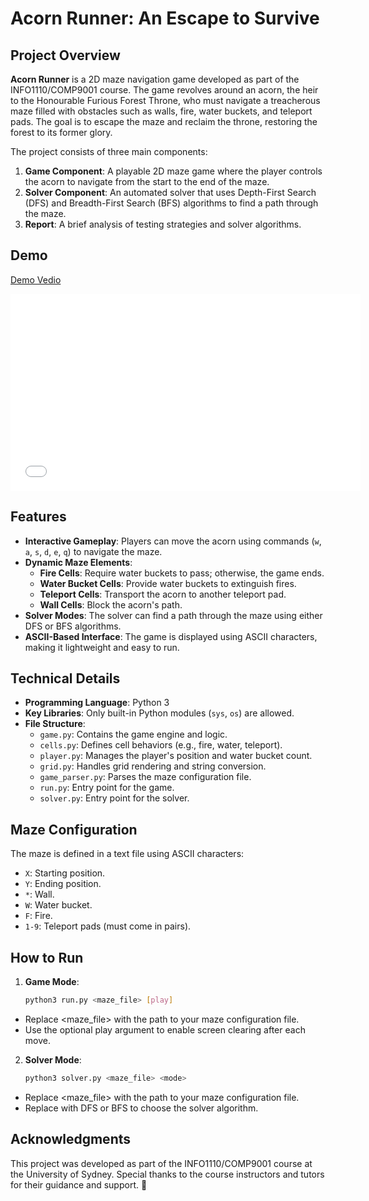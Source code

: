 # Acorn Runner: An Escape to Survive

## Project Overview
**Acorn Runner** is a 2D maze navigation game developed as part of the INFO1110/COMP9001 course. The game revolves around an acorn, the heir to the Honourable Furious Forest Throne, who must navigate a treacherous maze filled with obstacles such as walls, fire, water buckets, and teleport pads. The goal is to escape the maze and reclaim the throne, restoring the forest to its former glory.

The project consists of three main components:
1. **Game Component**: A playable 2D maze game where the player controls the acorn to navigate from the start to the end of the maze.
2. **Solver Component**: An automated solver that uses Depth-First Search (DFS) and Breadth-First Search (BFS) algorithms to find a path through the maze.
3. **Report**: A brief analysis of testing strategies and solver algorithms.

## Demo
[Demo Vedio](Demo_Arcon-Runner.mp4)

<iframe width="560" height="315" src="Demo_Arcon-Runner.mp4" frameborder="0" allow="accelerometer; autoplay; clipboard-write; encrypted-media; gyroscope; picture-in-picture" allowfullscreen></iframe>

## Features
- **Interactive Gameplay**: Players can move the acorn using commands (`w`, `a`, `s`, `d`, `e`, `q`) to navigate the maze.
- **Dynamic Maze Elements**:
  - **Fire Cells**: Require water buckets to pass; otherwise, the game ends.
  - **Water Bucket Cells**: Provide water buckets to extinguish fires.
  - **Teleport Cells**: Transport the acorn to another teleport pad.
  - **Wall Cells**: Block the acorn's path.
- **Solver Modes**: The solver can find a path through the maze using either DFS or BFS algorithms.
- **ASCII-Based Interface**: The game is displayed using ASCII characters, making it lightweight and easy to run.

## Technical Details
- **Programming Language**: Python 3
- **Key Libraries**: Only built-in Python modules (`sys`, `os`) are allowed.
- **File Structure**:
  - `game.py`: Contains the game engine and logic.
  - `cells.py`: Defines cell behaviors (e.g., fire, water, teleport).
  - `player.py`: Manages the player's position and water bucket count.
  - `grid.py`: Handles grid rendering and string conversion.
  - `game_parser.py`: Parses the maze configuration file.
  - `run.py`: Entry point for the game.
  - `solver.py`: Entry point for the solver.

## Maze Configuration
The maze is defined in a text file using ASCII characters:
- `X`: Starting position.
- `Y`: Ending position.
- `*`: Wall.
- `W`: Water bucket.
- `F`: Fire.
- `1-9`: Teleport pads (must come in pairs).

## How to Run
1. **Game Mode**:
   ```bash
   python3 run.py <maze_file> [play]
- Replace <maze_file> with the path to your maze configuration file.
- Use the optional play argument to enable screen clearing after each move.

2. **Solver Mode**:
   ```bash
   python3 solver.py <maze_file> <mode>
- Replace <maze_file> with the path to your maze configuration file.
- Replace <mode> with DFS or BFS to choose the solver algorithm.

## Acknowledgments
This project was developed as part of the INFO1110/COMP9001 course at the University of Sydney. Special thanks to the course instructors and tutors for their guidance and support. 🚀
